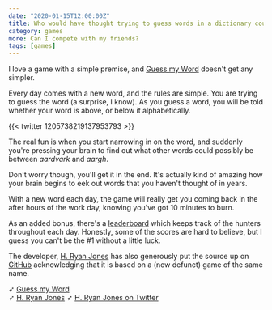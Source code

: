 ```yaml
---
date: "2020-01-15T12:00:00Z"
title: Who would have thought trying to guess words in a dictionary could be fun?
category: games
more: Can I compete with my friends?
tags: [games]
---
```


I love a game with a simple premise, and [Guess my Word](https://hryanjones.com/guess-my-word/) doesn't get any simpler. 

Every day comes with a new word, and the rules are simple. You are trying to guess the word (a surprise, I know). As you guess a word, you will be told whether your word is above, or below it alphabetically.

{{< twitter 1205738219137953793 >}}

The real fun is when you start narrowing in on the word, and suddenly you're pressing your brain to find out what other words could possibly be between *aardvark* and *aargh*. 

Don't worry though, you'll get it in the end. It's actually kind of amazing how your brain begins to eek out words that you haven't thought of in years.

<!--more-->

With a new word each day, the game will really get you coming back in the after hours of the work day, knowing you've got 10 minutes to burn.

As an added bonus, there's a [leaderboard](https://hryanjones.com/guess-my-word/board.html) which keeps track of the hunters throughout each day. Honestly, some of the scores are hard to believe, but I guess you can't be the #1 without a little luck.

The developer, [H. Ryan Jones](https://hryanjones.com/) has also generously put the source up on [GitHub](https://github.com/hryanjones/guess-my-word) acknowledging that it is based on a (now defunct) game of the same name.


➶ [Guess my Word](https://hryanjones.com/guess-my-word/)  
➶ [H. Ryan Jones](https://hryanjones.com/)
➶ [H. Ryan Jones on Twitter](https://twitter.com/hryanjones)

